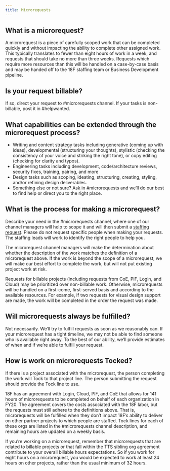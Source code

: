 ```yaml
---
title: Microrequests
---
```


## What is a microrequest?

A microrequest is a piece of carefully scoped work that can be completed quickly and without impacting the ability to complete other assigned work. This typically translates to fewer than eight hours of work in a week, and requests that should take no more than three weeks. Requests which require more resources than this will be handled on a case-by-case basis and may be handed off to the 18F staffing team or Business Development pipeline.

## Is your request billable?

If so, direct your request to #microrequests channel. If your tasks is non-billable, post it in #helpwanted.

## What capabilities can be extended through the microrequest process?

- Writing and content strategy tasks including generative (coming up with ideas), developmental (structuring your thoughts), stylistic (checking the consistency of your voice and striking the right tone), or copy editing (checking for clarity and typos).
- Engineering tasks including development, code/architecture reviews, security fixes, training, pairing, and more
- Design tasks such as scoping, ideating, structuring, creating, styling, and/or refining design deliverables.
- Something else or not sure? Ask in #microrequests and we’ll do our best to find help or direct you to the right place.

## What is the process for making a microrequest?

Describe your need in the #microrequests channel, where one of our channel managers will help to scope it and will then submit a [staffing request](https://github.com/18F/staffing/issues). Please do not request specific people when making your requests. The staffing leads will work to identify the right people to help you.

The microrequest channel managers will make the determination about whether the description of the work matches the definition of a microrequest above. If the work is beyond the scope of a microrequest, we will make our best effort to complete the work, but will not put existing project work at risk.

Requests for billable projects (including requests from CoE, PIF, Login, and Cloud) may be prioritized over non-billable work. Otherwise, microrequests will be handled on a first-come, first-served basis and according to the available resources. For example, if two requests for visual design support are made, the work will be completed in the order the request was made.

## Will microrequests always be fulfilled?

Not necessarily. We’ll try to fulfill requests as soon as we reasonably can. If your microrequest has a tight timeline, we may not be able to find someone who is available right away. To the best of our ability, we’ll provide estimates of when and if we’re able to fulfill your request.

## How is work on microrequests Tocked?

If there is a project associated with the microrequest, the person completing the work will Tock to that project line. The person submitting the request should provide the Tock line to use.

18F has an agreement with Login, Cloud, PIF, and CoE that allows for 141 hours of microrequests to be completed on behalf of each organization in FY20. The agreement covers the costs associated with the 18F labor, but the requests must still adhere to the definitions above. That is, microrequests will be fulfilled when they don’t impact 18F’s ability to deliver on other partner projects to which people are staffed. Tock lines for each of these orgs are listed in the #microrequests channel description, and remaining hours are updated on a weekly basis.

If you’re working on a microrequest, remember that microrequests that are related to billable projects or that fall within the TTS sibling org agreement contribute to your overall billable hours expectations. So if you work for eight hours on a microrequest, you would be expected to work at least 24 hours on other projects, rather than the usual minimum of 32 hours.
